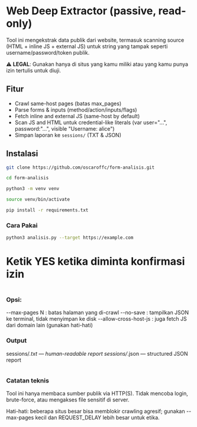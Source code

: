 # Web Deep Extractor (passive, read-only)

Tool ini mengekstrak data publik dari website, termasuk scanning source (HTML + inline JS + external JS) untuk string yang tampak seperti username/password/token publik.

⚠️ **LEGAL**: Gunakan hanya di situs yang kamu miliki atau yang kamu punya izin tertulis untuk diuji.

## Fitur
- Crawl same-host pages (batas max_pages)
- Parse forms & inputs (method/action/inputs/flags)
- Fetch inline and external JS (same-host by default)
- Scan JS and HTML untuk credential-like literals (var user="...", password:"...", visible "Username: alice")
- Simpan laporan ke `sessions/` (TXT & JSON)

## Instalasi
```bash
git clone https://github.com/oscaroffc/form-analisis.git
```
```bash
cd form-analisis
```
```bash
python3 -m venv venv
```
```bash
source venv/bin/activate
```
```bash
pip install -r requirements.txt
```
### Cara Pakai
```bash
python3 analisis.py --target https://example.com
```
# Ketik YES ketika diminta konfirmasi izin
```
```
### Opsi:

--max-pages N : batas halaman yang di-crawl
--no-save : tampilkan JSON ke terminal, tidak menyimpan ke disk
--allow-cross-host-js : juga fetch JS dari domain lain (gunakan hati-hati)

### Output

sessions/<host>_<timestamp>.txt  — human-readable report
sessions/<host>_<timestamp>.json — structured JSON report
```
```
### Catatan teknis

Tool ini hanya membaca sumber publik via HTTP(S). Tidak mencoba login, brute-force, atau mengakses file sensitif di server.

Hati-hati: beberapa situs besar bisa memblokir crawling agresif; gunakan --max-pages kecil dan REQUEST_DELAY lebih besar untuk etika.

